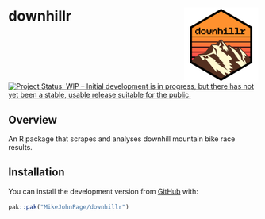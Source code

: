 # downhillr <img src='man/figures/logo.png' align="right" height="150" /></a>

<!-- badges: start -->

[![Project Status: WIP – Initial development is in progress, but there
has not yet been a stable, usable release suitable for the
public.](https://www.repostatus.org/badges/latest/wip.svg)](https://www.repostatus.org/#wip)
<!-- badges: end -->

## Overview
An R package that scrapes and analyses downhill mountain bike race results.

## Installation

You can install the development version from
[GitHub](https://github.com/) with:

```r
pak::pak("MikeJohnPage/downhillr")
```